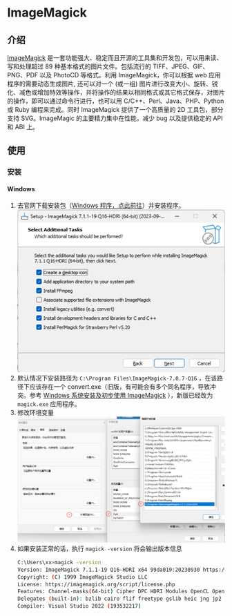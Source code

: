 # ImageMagick

## 介绍

[ImageMagick](https://github.com/ImageMagick/ImageMagick) 是一套功能强大、稳定而且开源的工具集和开发包，可以用来读、写和处理超过 89 种基本格式的图片文件。包括流行的 TIFF、JPEG、GIF、 PNG、PDF 以及 PhotoCD 等格式。利用 ImageMagick，你可以根据 web 应用程序的需要动态生成图片, 还可以对一个 (或一组) 图片进行改变大小、旋转、锐化、减色或增加特效等操作，并将操作的结果以相同格式或其它格式保存，对图片的操作，即可以通过命令行进行，也可以用 C/C++、Perl、Java、PHP、Python 或 Ruby 编程来完成。同时 ImageMagick 提供了一个高质量的 2D 工具包，部分支持 SVG。ImageMagic 的主要精力集中在性能，减少 bug 以及提供稳定的 API 和 ABI 上。

## 使用

### 安装

#### Windows

1. 去官网下载安装包（[Windows 程序，点此前往](https://imagemagick.org/script/download.php#windows)）并安装程序。
   ![安装界面](../imgs/image-20231008174205-zy1xm0w.png)
2. 默认情况下安装路径为 `C:\Program Files\ImageMagick-7.0.7-Q16` ，在该路径下应该存在一个 convert.exe（旧版，有可能会有多个同名程序，导致冲突。参考 [Windows 系统安装及初步使用 ImageMagick](https://blog.csdn.net/qq_37674858/article/details/80361860) ），新版已经改为 `magick.exe` 应用程序。
3. 修改环境变量
   ![环境变量配置](../imgs/image-20231008174029-kmfr2rd.png)
4. 如果安装正常的话，执行 `magick -version` 将会输出版本信息
    ```bash
    C:\Users\xx>magick -version
    Version: ImageMagick 7.1.1-19 Q16-HDRI x64 99da019:20230930 https://imagemagick.org
    Copyright: (C) 1999 ImageMagick Studio LLC
    License: https://imagemagick.org/script/license.php
    Features: Channel-masks(64-bit) Cipher DPC HDRI Modules OpenCL OpenMP(2.0)
    Delegates (built-in): bzlib cairo flif freetype gslib heic jng jp2 jpeg jxl lcms lqr lzma openexr pangocairo png ps raqm raw rsvg tiff webp xml zip zlib
    Compiler: Visual Studio 2022 (193532217)
    ```